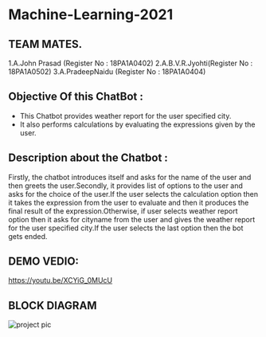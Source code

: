 # Machine-Learning-2021

## TEAM MATES.

1.A.John Prasad (Register No : 18PA1A0402)
2.A.B.V.R.Jyohti(Register No : 18PA1A0502)
3.A.PradeepNaidu (Register No : 18PA1A0404)

## Objective Of this ChatBot :
* This Chatbot provides weather report for the user specified city.
* It also performs calculations by evaluating the expressions given by the user.

## Description about the Chatbot :

Firstly, the chatbot introduces itself and asks for the name of the user and then greets the user.Secondly, it provides list of options to the user and asks for the choice of    the user.If the user selects the calculation option then it takes the expression from the user to evaluate and then it produces the final result of the expression.Otherwise, if user selects weather report option then it asks for cityname from the user and gives the weather report for the user specified city.If the user selects the last option then the bot gets ended.

## DEMO VEDIO:

https://youtu.be/XCYiG_0MUcU

## BLOCK DIAGRAM

![project pic](https://user-images.githubusercontent.com/72666009/96374388-162ddf80-1190-11eb-981a-2f75ed09d064.jpg)
